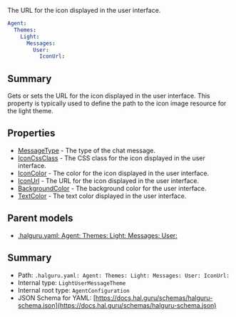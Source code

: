 <!--
title: IconUrl
description: The URL for the icon displayed in the user interface.
version: 1.39.0
generated: true
date: 2025-04-24
node: This file is generated by the command-line program: `halguru manual -c -m`
-->


The URL for the icon displayed in the user interface.

```yaml
Agent:
  Themes:
    Light:
      Messages:
        User:
          IconUrl:
```

## Summary

Gets or sets the URL for the icon displayed in the user interface. This property is typically used to define the path to the icon image resource for the light theme.

## Properties

* [MessageType]((halguru)-agent-themes-light-messages-user-messagetype.md) - The type of the chat message.
* [IconCssClass]((halguru)-agent-themes-light-messages-user-iconcssclass.md) - The CSS class for the icon displayed in the user interface.
* [IconColor]((halguru)-agent-themes-light-messages-user-iconcolor.md) - The color for the icon displayed in the user interface.
* [IconUrl]((halguru)-agent-themes-light-messages-user-iconurl.md) - The URL for the icon displayed in the user interface.
* [BackgroundColor]((halguru)-agent-themes-light-messages-user-backgroundcolor.md) - The background color for the user interface.
* [TextColor]((halguru)-agent-themes-light-messages-user-textcolor.md) - The text color displayed in the user interface.

## Parent models

* [.halguru.yaml: Agent: Themes: Light: Messages: User:]((halguru)-agent-themes-light-messages-user.md)
## Summary

* Path: `.halguru.yaml: Agent: Themes: Light: Messages: User: IconUrl:`
* Internal type: `LightUserMessageTheme`
* Internal root type: `AgentConfiguration`
* JSON Schema for YAML: [https://docs.hal.guru/schemas/halguru-schema.json](https://docs.hal.guru/schemas/halguru-schema.json)
